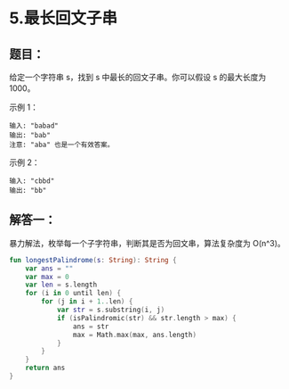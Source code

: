 # 5.最长回文子串

## 题目：

给定一个字符串 s，找到 s 中最长的回文子串。你可以假设 s 的最大长度为 1000。

示例 1：

	输入: "babad"
	输出: "bab"
	注意: "aba" 也是一个有效答案。

示例 2：

	输入: "cbbd"
	输出: "bb"

## 解答一：

暴力解法，枚举每一个子字符串，判断其是否为回文串，算法复杂度为 O(n^3)。

```kotlin
fun longestPalindrome(s: String): String {
	var ans = ""
	var max = 0
	var len = s.length
	for (i in 0 until len) {
		for (j in i + 1..len) {
			var str = s.substring(i, j)
			if (isPalindromic(str) && str.length > max) {
				ans = str
				max = Math.max(max, ans.length)
			}
		}
	}
	return ans
}
```



